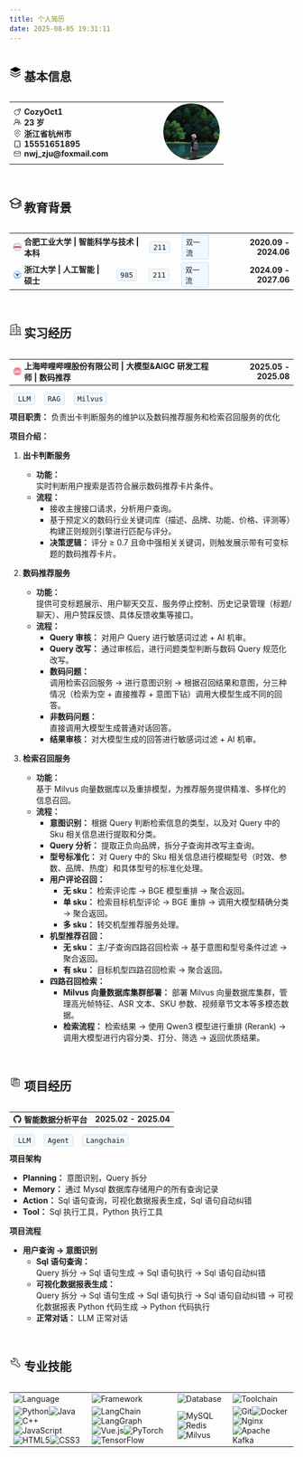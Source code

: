 ```yaml
---
title: 个人简历
date: 2025-08-05 19:31:11
---
```


<div style="display: flex; align-items: center; gap: 5px;">
  <img src="../images/jibenxinxi.png" style="height: 1.5em; width: 1.5em; object-fit: contain;">
  <h2>基本信息</h2>
</div>

<table width="100%">
  <tr>
    <td width="70%">
      <div style="display: flex; align-items: center; gap: 5px;">
        <img src="../images/nan.png" style="height: 1em; width: 1em; object-fit: contain;">
        <strong>CozyOct1</strong>
      </div>
      <div style="display: flex; align-items: center; gap: 5px;">
        <img src="../images/renwu-tuandui.png" style="height: 1em; width: 1em; object-fit: contain;">
        <strong>23 岁</strong>
      </div>
      <div style="display: flex; align-items: center; gap: 5px;">
        <img src="../images/dizhi.png" style="height: 1em; width: 1em; object-fit: contain;">
        <strong>浙江省杭州市</strong>
      </div>
      <div style="display: flex; align-items: center; gap: 5px;">
        <img src="../images/shouji.png" style="height: 1em; width: 1em; object-fit: contain;">
        <strong>15551651895</strong>
      </div>
      <div style="display: flex; align-items: center; gap: 5px;">
        <img src="../images/youxiang.png" style="height: 1em; width: 1em; object-fit: contain;">
        <strong>nwj_zju@foxmail.com</strong>
      </div>
    </td>
    <td width="30%" align="right">
      <!-- 证件照位置 -->
      <img src="../images/cozy.png" style="width: 100px; height: 100px; border-radius: 50%;">
    </td>
  </tr>
</table>

<br>

<div style="display: flex; align-items: center; gap: 5px;">
  <img src="../images/jiaoyubeijing.png" style="height: 1.5em; width: 1.5em; object-fit: contain;">
  <h2>教育背景</h2>
</div>

<table width="100%">
  <tr>
    <td>
      <div style="display: flex; align-items: center; gap: 5px;">
        <img src="../images/hfut.png" style="height: 1em; width: 1em; object-fit: contain;">
        <strong>合肥工业大学 | 智能科学与技术 | 本科</strong>
        <span style="background: #f0f8ff; border: 1px solid #d0e0f0; border-radius: 3px; padding: 2px 6px; font-family: monospace; font-size: 0.9em; margin: 0 8px;">211</span><span style="background: #f0f8ff; border: 1px solid #d0e0f0; border-radius: 3px; padding: 2px 6px; font-family: monospace; font-size: 0.9em; margin: 0 8px;">双一流</span>
      </div>
    </td>
    <td align="right"><strong>2020.09 - 2024.06</strong></td>
  </tr>
  <tr>
    <td>
      <div style="display: flex; align-items: center; gap: 5px;">
        <img src="../images/zju.png" style="height: 1em; width: 1em; object-fit: contain;">
        <strong>浙江大学 | 人工智能 | 硕士</strong>
        <span style="background: #f0f8ff; border: 1px solid #d0e0f0; border-radius: 3px; padding: 2px 6px; font-family: monospace; font-size: 0.9em; margin: 0 8px;">985</span><span style="background: #f0f8ff; border: 1px solid #d0e0f0; border-radius: 3px; padding: 2px 6px; font-family: monospace; font-size: 0.9em; margin: 0 8px;">211</span><span style="background: #f0f8ff; border: 1px solid #d0e0f0; border-radius: 3px; padding: 2px 6px; font-family: monospace; font-size: 0.9em; margin: 0 8px;">双一流</span>
      </div>
    </td>
    <td align="right"><strong>2024.09 - 2027.06</strong></td>
  </tr>
</table>

<br>

<div style="display: flex; align-items: center; gap: 5px;">
  <img src="../images/shixijingli.png" style="height: 1.5em; width: 1.5em; object-fit: contain;">
  <h2>实习经历</h2>
</div>

<table width="100%">
  <tr>
    <td>
      <div style="display: flex; align-items: center; gap: 5px;">
        <img src="../images/bili.png" style="height: 1em; width: 1em; object-fit: contain;">
        <strong>上海哔哩哔哩股份有限公司 | 大模型&AIGC 研发工程师 | 数码推荐</strong>
      </div>
    </td>
    <td align="right"><strong>2025.05 - 2025.08</strong></td>
  </tr>
</table>

<span style="background: #f0f8ff; border: 1px solid #d0e0f0; border-radius: 3px; padding: 2px 6px; font-family: monospace; font-size: 0.9em; margin: 0 8px;">LLM</span><span style="background: #f0f8ff; border: 1px solid #d0e0f0; border-radius: 3px; padding: 2px 6px; font-family: monospace; font-size: 0.9em; margin: 0 8px;">RAG</span><span style="background: #f0f8ff; border: 1px solid #d0e0f0; border-radius: 3px; padding: 2px 6px; font-family: monospace; font-size: 0.9em; margin: 0 8px;">Milvus</span>

**项目职责：** 负责出卡判断服务的维护以及数码推荐服务和检索召回服务的优化

**项目介绍：**

1. **出卡判断服务**

   - **功能：**  
     实时判断用户搜索是否符合展示数码推荐卡片条件。
   - **流程：**
     - 接收主搜接口请求，分析用户查询。
     - 基于预定义的数码行业关键词库（描述、品牌、功能、价格、评测等）构建正则规则引擎进行匹配与评分。
     - **决策逻辑：** 评分 ≥ 0.7 且命中强相关关键词，则触发展示带有可变标题的数码推荐卡片。

2. **数码推荐服务**

   - **功能：**  
     提供可变标题展示、用户聊天交互、服务停止控制、历史记录管理（标题/聊天）、用户赞踩反馈、具体反馈收集等接口。
   - **流程：**
     - **Query 审核：** 对用户 Query 进行敏感词过滤 + AI 机审。
     - **Query 改写：** 通过审核后，进行问题类型判断与数码 Query 规范化改写。
     - **数码问题：**  
       调用检索召回服务 → 进行意图识别 → 根据召回结果和意图，分三种情况（检索为空 + 直接推荐 + 意图下钻）调用大模型生成不同的回答。
     - **非数码问题：**  
       直接调用大模型生成普通对话回答。
     - **结果审核：** 对大模型生成的回答进行敏感词过滤 + AI 机审。

3. **检索召回服务**

   - **功能：**  
     基于 Milvus 向量数据库以及重排模型，为推荐服务提供精准、多样化的信息召回。
   - **流程：**
     - **意图识别：** 根据 Query 判断检索信息的类型，以及对 Query 中的 Sku 相关信息进行提取和分类。
     - **Query 分析：** 提取正负向品牌，拆分子查询并改写主查询。
     - **型号标准化：** 对 Query 中的 Sku 相关信息进行模糊型号（时效、参数、品牌、热度）和具体型号的标准化处理。
     - **用户评论召回：**
       - **无 sku：** 检索评论库 → BGE 模型重排 → 聚合返回。
       - **单 sku：** 检索目标机型评论 → BGE 重排 → 调用大模型精确分类 → 聚合返回。
       - **多 sku：** 转交机型推荐服务处理。
     - **机型推荐召回：**
       - **无 sku：** 主/子查询四路召回检索 → 基于意图和型号条件过滤 → 聚合返回。
       - **有 sku：** 目标机型四路召回检索 → 聚合返回。
     - **四路召回检索：**
       - **Milvus 向量数据库集群部署：** 部署 Milvus 向量数据库集群，管理高光帧特征、ASR 文本、SKU 参数、视频章节文本等多模态数据。
       - **检索流程：** 检索结果 → 使用 Qwen3 模型进行重排 (Rerank) → 调用大模型进行内容分类、打分、筛选 → 返回优质结果。

<br>

<div style="display: flex; align-items: center; gap: 5px;">
  <img src="../images/xiangmujingli.png" style="height: 1.5em; width: 1.5em; object-fit: contain;">
  <h2>项目经历</h2>
</div>

<table width="100%">
  <tr>
    <td>
      <div style="display: flex; align-items: center; gap: 5px;">
        <img src="../images/github.png" style="height: 1em; width: 1em; object-fit: contain;">
        <strong>智能数据分析平台</strong>
      </div>
    </td>
    <td align="right"><strong>2025.02 - 2025.04</strong></td>
  </tr>
</table>

<span style="background: #f0f8ff; border: 1px solid #d0e0f0; border-radius: 3px; padding: 2px 6px; font-family: monospace; font-size: 0.9em; margin: 0 8px;">LLM</span><span style="background: #f0f8ff; border: 1px solid #d0e0f0; border-radius: 3px; padding: 2px 6px; font-family: monospace; font-size: 0.9em; margin: 0 8px;">Agent</span><span style="background: #f0f8ff; border: 1px solid #d0e0f0; border-radius: 3px; padding: 2px 6px; font-family: monospace; font-size: 0.9em; margin: 0 8px;">Langchain</span>

**项目架构**

- **Planning：** 意图识别，Query 拆分
- **Memory：** 通过 Mysql 数据库存储用户的所有查询记录
- **Action：** Sql 语句查询，可视化数据报表生成，Sql 语句自动纠错
- **Tool：** Sql 执行工具，Python 执行工具

**项目流程**

- **用户查询 → 意图识别**
  - **Sql 语句查询：**  
    Query 拆分 → Sql 语句生成 → Sql 语句执行 → Sql 语句自动纠错
  - **可视化数据报表生成：**  
    Query 拆分 → Sql 语句生成 → Sql 语句执行 → Sql 语句自动纠错 → 可视化数据报表 Python 代码生成 → Python 代码执行
  - **正常对话：** LLM 正常对话

<br>

<div style="display: flex; align-items: center; gap: 5px;">
  <img src="../images/zhuanyejineng.png" style="height: 1.5em; width: 1.5em; object-fit: contain;">
  <h2>专业技能</h2>
</div>

| | | | |
|-|-|-|-|
|![Language](https://img.shields.io/badge/language-007ACC?style=for-the-badge&logo=google-translate&logoColor=white)|![Framework](https://img.shields.io/badge/Framework-61DAFB?style=for-the-badge&logo=framework&logoColor=black)|![Database](https://img.shields.io/badge/database-4479A1?style=for-the-badge&logo=postgresql&logoColor=white)|![Toolchain](https://img.shields.io/badge/Toolchain-555555?style=for-the-badge&logo=github-actions&logoColor=white)|
|![Python](https://img.shields.io/badge/python-3670A0?style=for-the-badge&logo=python&logoColor=ffdd54)![Java](https://img.shields.io/badge/java-%23ED8B00.svg?style=for-the-badge&logo=openjdk&logoColor=white)![C++](https://img.shields.io/badge/c++-%2300599C.svg?style=for-the-badge&logo=c%2B%2B&logoColor=white)![JavaScript](https://img.shields.io/badge/javascript-%23323330.svg?style=for-the-badge&logo=javascript&logoColor=%23F7DF1E)![HTML5](https://img.shields.io/badge/html5-%23E34F26.svg?style=for-the-badge&logo=html5&logoColor=white)![CSS3](https://img.shields.io/badge/css3-%231572B6.svg?style=for-the-badge&logo=css3&logoColor=white)|![LangChain](https://img.shields.io/badge/LangChain-1C3C3C?style=for-the-badge&logo=langchain&logoColor=white)![LangGraph](https://img.shields.io/badge/LangGraph-0F0F0F?style=for-the-badge&logo=langgraph&logoColor=white)![Vue.js](https://img.shields.io/badge/vue.js-%2335495e.svg?style=for-the-badge&logo=vuedotjs&logoColor=%234FC08D)![PyTorch](https://img.shields.io/badge/PyTorch-%23EE4C2C.svg?style=for-the-badge&logo=PyTorch&logoColor=white)![TensorFlow](https://img.shields.io/badge/TensorFlow-%23FF6F00.svg?style=for-the-badge&logo=TensorFlow&logoColor=white)|![MySQL](https://img.shields.io/badge/mysql-%2300f.svg?style=for-the-badge&logo=mysql&logoColor=white)![Redis](https://img.shields.io/badge/redis-%23DD0031.svg?style=for-the-badge&logo=redis&logoColor=white)![Milvus](https://img.shields.io/badge/Milvus-0A1B47?style=for-the-badge&logo=milvus&logoColor=white)|![Git](https://img.shields.io/badge/git-%23F05033.svg?style=for-the-badge&logo=git&logoColor=white)![Docker](https://img.shields.io/badge/docker-%230db7ed.svg?style=for-the-badge&logo=docker&logoColor=white)![Nginx](https://img.shields.io/badge/nginx-%23009639.svg?style=for-the-badge&logo=nginx&logoColor=white)![Apache Kafka](https://img.shields.io/badge/Apache%20Kafka-231F20?style=for-the-badge&logo=apache-kafka&logoColor=white)|